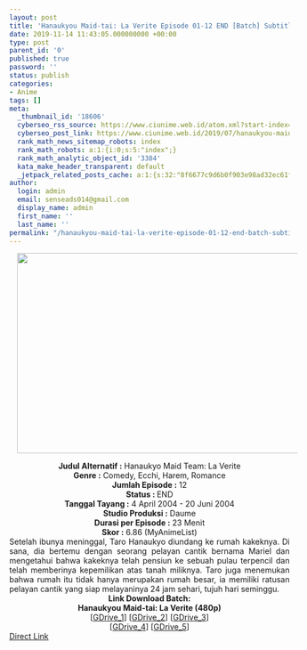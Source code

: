 ```yaml
---
layout: post
title: 'Hanaukyou Maid-tai: La Verite Episode 01-12 END [Batch] Subtitle Indonesia'
date: 2019-11-14 11:43:05.000000000 +00:00
type: post
parent_id: '0'
published: true
password: ''
status: publish
categories:
- Anime
tags: []
meta:
  _thumbnail_id: '18606'
  cyberseo_rss_source: https://www.ciunime.web.id/atom.xml?start-index=1951&max-results=150
  cyberseo_post_link: https://www.ciunime.web.id/2019/07/hanaukyou-maid-tai-la-verite-episode-01.html
  rank_math_news_sitemap_robots: index
  rank_math_robots: a:1:{i:0;s:5:"index";}
  rank_math_analytic_object_id: '3384'
  kata_make_header_transparent: default
  _jetpack_related_posts_cache: a:1:{s:32:"8f6677c9d6b0f903e98ad32ec61f8deb";a:2:{s:7:"expires";i:1663125380;s:7:"payload";a:0:{}}}
author:
  login: admin
  email: senseads014@gmail.com
  display_name: admin
  first_name: ''
  last_name: ''
permalink: "/hanaukyou-maid-tai-la-verite-episode-01-12-end-batch-subtitle-indonesia/"
---
```

<div class="separator" style="clear: both; text-align: center;"><a href="https://1.bp.blogspot.com/-Vpz_ZX4bp4Y/XRsWscpuE9I/AAAAAAAAaoE/IGLjZqkzoEk0_8aKMze5MdnytPhweatUwCLcBGAs/s1600/Hanaukyou%2BMaid-tai%2B-%2BLa%2BVerite.jpg" imageanchor="1" style="margin-left: 1em; margin-right: 1em;"><img border="0" data-original-height="720" data-original-width="1280" height="360" src="{{ site.baseurl }}/assets/2019/11/Hanaukyou%2BMaid-tai%2B-%2BLa%2BVerite.jpg" width="640" /></a></div>
<p>
<div style="text-align: center;"><b>Judul</b><b><b> Alternatif</b> :</b> Hanaukyo Maid Team: La Verite</div>
<div style="text-align: center;"><b><b>Genre :</b></b> Comedy, Ecchi, Harem, Romance</div>
<div style="text-align: center;"><b>Jumlah Episode :</b> 12<br /><b>Status :&nbsp;</b>END<br /><b>Tanggal Tayang :</b> 4 April 2004 - 20 Juni 2004<br /><b>Studio Produksi :</b> Daume<br /><b>Durasi per Episode :</b> 23 Menit</div>
<div style="text-align: center;"><b>Skor :</b> 6.86 (MyAnimeList)</div>
<div style="text-align: center;"></div>
<div style="text-align: justify;">Setelah ibunya meninggal, Taro Hanaukyo diundang ke rumah kakeknya. Di sana, dia bertemu dengan seorang pelayan cantik bernama Mariel dan mengetahui bahwa kakeknya telah pensiun ke sebuah pulau terpencil dan telah memberinya kepemilikan atas tanah miliknya. Taro juga menemukan bahwa rumah itu tidak hanya merupakan rumah besar, ia memiliki ratusan pelayan cantik yang siap melayaninya 24 jam sehari, tujuh hari seminggu.</div>
<div style="text-align: justify;"></div>
<div style="text-align: justify;"></div>
<div style="text-align: center;"><b>Link Download Batch:</b></div>
<div style="text-align: center;"><b>Hanaukyou Maid-tai: La Verite (480p)</b></div>
<div style="text-align: center;">[<a href="https://drive.google.com/uc?id=1ORcr5Bwk4s0myDSSc0S2LLyYiQ_JbK6p" target="_blank" rel="noopener">GDrive_1</a>] [<a href="https://drive.google.com/uc?id=1ejjAvth_3Fepv_RfBhillXpDR801U4o6" target="_blank" rel="noopener">GDrive_2</a>] [<a href="https://drive.google.com/uc?id=1T6vz7kul-b3QJWDWX2mJoefrMG0pWz2V" target="_blank" rel="noopener">GDrive_3</a>]<br />[<a href="https://drive.google.com/uc?id=12jmMNZvaub_YD-AzhN630c55ekGo7DAN" target="_blank" rel="noopener">GDrive_4</a>] [<a href="https://drive.google.com/uc?id=1amZ_ZUONtUSgaOaLkFNeSWObdUvwiJQO" target="_blank" rel="noopener">GDrive_5</a>]</div>
<link rel="stylesheet" href="https://cdnjs.cloudflare.com/ajax/libs/font-awesome/4.7.0/css/font-awesome.min.css" />
<div class="divbtn"> <a href="https://handymansurrender.com/fihup8buzv?key=94550f7ce39444073321dde3b8782f97" class="btn"><i class="fa fa-download"></i> Direct Link</a> </div>
